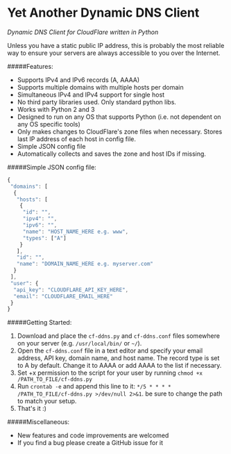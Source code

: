 # Yet Another Dynamic DNS Client 
*Dynamic DNS Client for CloudFlare written in Python*

Unless you have a static public IP address, this is probably the most reliable way to ensure your servers are always accessible to you over the Internet.

#####Features:
* Supports IPv4 and IPv6 records (A, AAAA)
* Supports multiple domains with multiple hosts per domain
* Simultaneous IPv4 and IPv4 support for single host
* No third party libraries used. Only standard python libs.
* Works with Python 2 and 3
* Designed to run on any OS that supports Python (i.e. not dependent on any OS specific tools)
* Only makes changes to CloudFlare's zone files when necessary. Stores last IP address of each host in config file.
* Simple JSON config file
* Automatically collects and saves the zone and host IDs if missing.

#####Simple JSON config file:
```javascript
{
 "domains": [
  {
   "hosts": [
    {
     "id": "", 
     "ipv4": "", 
     "ipv6": "", 
     "name": "HOST_NAME_HERE e.g. www", 
     "types": ["A"]
    }
   ], 
   "id": "", 
   "name": "DOMAIN_NAME_HERE e.g. myserver.com"
  }
 ], 
 "user": {
  "api_key": "CLOUDFLARE_API_KEY_HERE", 
  "email": "CLOUDFLARE_EMAIL_HERE"
 }
}
```

#####Getting Started:
1. Download and place the ```cf-ddns.py``` and ```cf-ddns.conf``` files somewhere on your server (e.g. ```/usr/local/bin/``` or ```~/```). 
2. Open the ```cf-ddns.conf``` file in a text editor and specify your email address, API key, domain name, and host name. The record type is set to A by default. Change it to AAAA or add AAAA to the list if necessary.
3. Set +x permission to the script for your user by running ```chmod +x /PATH_TO_FILE/cf-ddns.py```
4. Run ```crontab -e``` and append this line to it: ```*/5 * * * * /PATH_TO_FILE/cf-ddns.py >/dev/null 2>&1```. be sure to change the path to match your setup.
5. That's it :) 

#####Miscellaneous:
* New features and code improvements are welcomed
* If you find a bug please create a GitHub issue for it
